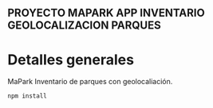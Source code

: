 ## PROYECTO MAPARK APP INVENTARIO GEOLOCALIZACION PARQUES

# Detalles generales

MaPark Inventario de parques con geolocaliación.

```npm install```